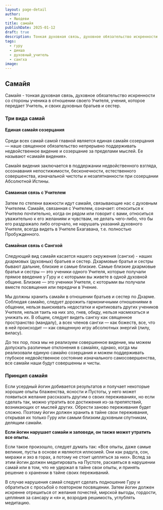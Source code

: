 ```yaml
---
layout: page-detail
author:
  - Яшодеви
title: самайя
publishDate: 2025-01-12
draft: true
description: Тонкая духовная связь, духовное обязательство искренности со стороны ученика в отношении своего Учителя, учения, которое передает Учитель, и своих духовных братьев и сестер.
tags:
  - гуру
  - дикша
  - духовный_учитель
  - сангха
image:
---
```

## Самайя

Самайя - тонкая духовная связь, духовное обязательство искренности со стороны ученика в отношении своего Учителя, учения, которое передает Учитель, и своих духовных братьев и сестер.

### Три вида самай 

#### Единая самайя созерцания
Среди всех самай самой главной является единая самайя созерцания — наше священное обязательство непрерывно поддерживать недвойственное видение и созерцание за пределами мыслей. Ее называют «самайя видения». 

Самайя видения заключается в поддержании недвойственного взгляда, осознавания непостижимости, бесконечности, естественного совершенства, изначальной чистоты и незапятнанности при созерцании Абсолютной Истины. 

#### Самаиная связь с Учителем
Затем по степени важности идут самайя, связывающие нас с духовным Учителем. Самайя, связанная с Учителем, означает: относиться к Учителю почтительно, когда он рядом или говорит с вами, относиться уважительно к его желаниям и чувствам, не делать чего-либо, что бы его раздражало либо огорчало, не нарушать указаний духовного Учителя, всегда видеть в Учителе Бхагавана, т.е. полностью Пробужденного. 

#### Самайная связь с Сангхой
Следующий вид самайя касается нашего окружения (сангхи) - наших дхармовых (духовных) братьев и сестер. Дхармовые братья и сестры бывают дальние, близкие и самые близкие. Самые близкие дхармовые братья и сестры — это ученики одного Учителя, которые получали прямое введение у Гуру и с которыми вы живете в одной духовной общине. Близкие — это ученики Учителя, с которыми вы получали вместе посвящения или передачи в Учение. 

Мы должны хранить самайи в отношении братьев и сестер по Дхарме. Соблюдая самайю, следует дорожить гармоничными отношениями в общении, нельзя выискивать недостатки и критиковать других учеников Учителя, нельзя таить на них зло, гнев, обиду, нельзя насмехаться и унижать их. В общем, следует видеть сангху как священное пространство (мандалу), а всех членов сангхи — как божеств, все, что в ней происходит — как священную игру абсолютных энергий (лилу, виласу). 

До тех пор, пока мы не реализуем совершенное видение, мы можем допускать различные отклонения в самайях, однако, когда мы реализовали единую самайю созерцания и можем поддерживать глубокое недвойственное состояние изначального самосовершенства, все самайи наши будут совершенны и чисты. 

### Принцип самайя 

Если усердный йогин добивается результатов и получает некоторые хорошие опыты блаженства, ясности и Пустоты, у него может появиться желание рассказать другим о своих переживаниях, но если сделать так, можно утратить все достижения из-за препятствий, возникающих от мыслей других. Обрести заново переживания будет сложно. Поэтому йогин должен хранить в тайне свои переживания, открывая их только Гуру или самым близким духовным спутникам, делящим самайи. 

**Если йогин нарушает самайи и заповеди, он также может утратить все опыты.** 

Если такое произошло, следует думать так: «Все опыты, даже самые великие, пусты в основе и являются иллюзией. Они как радуга, сон, миражи и эхо в горах, а потому не стоит цепляться за них». Вслед за этим йогин должен медитировать на Пустоте, раскаяться в нарушении самай или в том, что не удержал в тайне свои опыты, и принять решение о хранении в тайне своих переживаний. 

В случае нарушения самай следует сделать подношение Гуру и обратиться с просьбой о повторном посвящении. Затем йогин должен искренне отрешиться от желания почестей, мирской выгоды, гордости, цепляния за сансару и «я» и, возродив решимость, углублять медитацию.